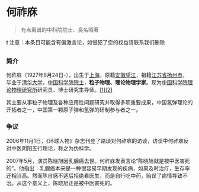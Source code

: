 
# 何祚庥
> 有点离谱的中科院院士、臭名昭著

❗ 注意：本条目可能含有偏激言论，如侵犯了您的权益请联系我们删除
### 简介

何祚庥（1927年8月24日-），出生于[上海](https://baike.sogou.com/lemma/ShowInnerLink.htm?lemmaId=6792)，原籍[安徽望江](https://baike.sogou.com/lemma/ShowInnerLink.htm?lemmaId=104354)，祖籍[江苏省扬州市](https://baike.sogou.com/lemma/ShowInnerLink.htm?lemmaId=6814)，毕业于[清华大学](https://baike.sogou.com/lemma/ShowInnerLink.htm?lemmaId=49582)，[中国科学院院士](https://baike.sogou.com/lemma/ShowInnerLink.htm?lemmaId=224265)，**粒子物理、理论物理学家**。现为[中国科学院理论物理研究所](https://baike.sogou.com/lemma/ShowInnerLink.htm?lemmaId=5091120)研究员、博士研究生导师。[\[1\]](https://baike.sogou.com/v193883.htm?fromTitle=%E4%BD%95%E7%A5%9A%E5%BA%A5#quote1)[\[2\]](https://baike.sogou.com/v193883.htm?fromTitle=%E4%BD%95%E7%A5%9A%E5%BA%A5#quote2)

其主要从事粒子物理及各种应用性问题研究并取得多项重要成果，中国氢弹理论的开拓者之一，中国第一颗原子弹和氢弹的研制参与者之一。

### 争议

2006年11月1日，《环球人物》杂志刊登了路琰对何祚庥的访谈，访谈中何祚庥反对中医阴阳五行理论，称之为伪科学。

2007年5月，演员陈晓旭因乳腺癌去世。何祚庥发表言论“陈晓旭就是被中医害死的”。他指出：乳腺癌本来是一种很容易早期发现的疾病，如果及时治疗，生存率还相当高。然而陈自感不适后拒绝看医生，而是自行吃中药，贻误了病情导致不治。从这个意义上，陈晓旭正是被中医害死的。
